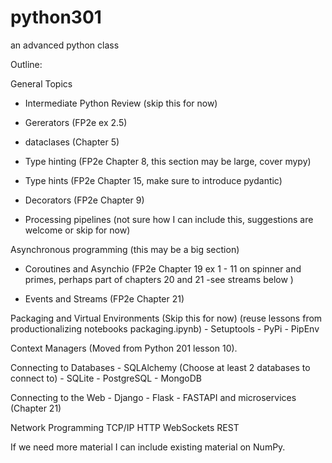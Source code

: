 # python301
an advanced python class

Outline:


General Topics
- Intermediate Python Review (skip this for now)
- Gererators (FP2e ex 2.5) 

- dataclases (Chapter 5)


- Type hinting (FP2e Chapter 8, this section may be large, cover mypy) 
- Type hints (FP2e Chapter 15, make sure to introduce pydantic)

- Decorators (FP2e Chapter 9)
- Processing pipelines (not sure how I can include this, suggestions are welcome or skip for now)


Asynchronous programming (this may be a big section)
- Coroutines and Asynchio (FP2e Chapter 19 ex 1 - 11 on spinner and primes, perhaps part of chapters 20 and 21 -see streams below
)

- Events and Streams (FP2e Chapter 21) 

Packaging and Virtual Environments (Skip this for now) (reuse lessons from productionalizing notebooks packaging.ipynb)
    - Setuptools
    - PyPi
    - PipEnv

Context Managers (Moved from Python 201 lesson 10).

Connecting to Databases
    - SQLAlchemy (Choose at least 2 databases to connect to)
    - SQLite
    - PostgreSQL
    - MongoDB

Connecting to the Web
    - Django
    - Flask
    - FASTAPI and microservices (Chapter 21)

Network Programming 
    TCP/IP
    HTTP
    WebSockets
    REST
    
If we need more material I can include existing material on NumPy.

